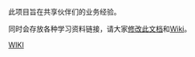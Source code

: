 此项目旨在共享伙伴们的业务经验。

同时会存放各种学习资料链接，请大家[修改此文档](https://github.com/beyondsoft/beyondsoft/edit/master/readme.md)和[Wiki](https://github.com/beyondsoft/beyondsoft/wiki)。

[WIKI](https://github.com/beyondsoft/beyondsoft/wiki)
